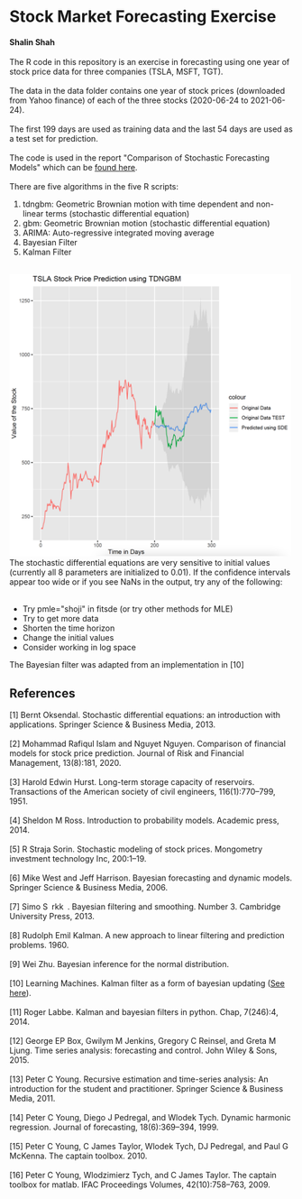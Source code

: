 # Stock Market Forecasting Exercise
#### Shalin Shah
The R code in this repository is an exercise in forecasting using one year of stock price data for three companies (TSLA, MSFT, TGT).
<br><br>
The data in the data folder contains one year of stock prices (downloaded from Yahoo finance) of each of the three stocks (2020-06-24 to 2021-06-24).<br><br>
The first 199 days are used as training data and the last 54 days are used as a test set for prediction.<br><br>
The code is used in the report "Comparison of Stochastic Forecasting Models" which can be <a href="https://doi.org/10.31219/osf.io/7fepu">found here</a>.<br><br>
There are five algorithms in the five R scripts:<br>
<ol>
  <li>tdngbm: Geometric Brownian motion with time dependent and non-linear terms (stochastic differential equation)</li>
  <li>gbm: Geometric Brownian motion (stochastic differential equation)</li>
  <li>ARIMA: Auto-regressive integrated moving average</li>
  <li>Bayesian Filter</li>
  <li>Kalman Filter</li>
</ol>
<br>
<img src="images/tdngbm_tsla.png" height="500" width="500" alt="TDNGBM Predictions for Tesla" title="TDNGBM Predictions for Tesla">
<br>
The stochastic differential equations are very sensitive to initial values (currently all 8 parameters are initialized to 0.01). If the confidence intervals appear too wide or if you see NaNs in the output, try any of the following:
<br><br>
<ul>
<li>Try pmle="shoji" in fitsde (or try other methods for MLE)</li>
<li>Try to get more data</li>
<li>Shorten the time horizon</li>
<li>Change the initial values</li>
<li>Consider working in log space</li>
</ul>
The Bayesian filter was adapted from an implementation in [10]<br>
<h2>References</h2>
[1] Bernt Oksendal. Stochastic differential equations: an introduction with applications. Springer Science & Business Media, 2013.<br><br>
[2] Mohammad Rafiqul Islam and Nguyet Nguyen. Comparison of financial models for stock price prediction. Journal of Risk and Financial Management, 13(8):181, 2020.<br><br>
[3] Harold Edwin Hurst. Long-term storage capacity of reservoirs. Transactions of the American society of civil engineers, 116(1):770–799, 1951.<br><br>
[4] Sheldon M Ross. Introduction to probability models. Academic press, 2014.<br><br>
[5] R Straja Sorin. Stochastic modeling of stock prices. Mongometry investment technology Inc, 200:1–19.<br><br>
[6] Mike West and Jeff Harrison. Bayesian forecasting and dynamic models. Springer Science & Business Media, 2006.<br><br>
[7] Simo S rkk . Bayesian filtering and smoothing. Number 3. Cambridge University Press, 2013.<br><br>
[8] Rudolph Emil Kalman. A new approach to linear filtering and prediction problems. 1960.<br><br>
[9] Wei Zhu. Bayesian inference for the normal distribution.<br><br>
[10] Learning Machines. Kalman filter as a form of bayesian updating (<a href="https://www.r-bloggers.com/2020/07/kalman-filter-as-a-form-of-bayesian-updating/">See here</a>).<br><br>
[11] Roger Labbe. Kalman and bayesian filters in python. Chap, 7(246):4, 2014.<br><br>
[12] George EP Box, Gwilym M Jenkins, Gregory C Reinsel, and Greta M Ljung. Time series analysis: forecasting and control. John Wiley & Sons, 2015.<br><br>
[13] Peter C Young. Recursive estimation and time-series analysis: An introduction for the student and practitioner. Springer Science & Business Media, 2011.<br><br>
[14] Peter C Young, Diego J Pedregal, and Wlodek Tych. Dynamic harmonic regression. Journal of forecasting, 18(6):369–394, 1999.<br><br>
[15] Peter C Young, C James Taylor, Wlodek Tych, DJ Pedregal, and Paul G McKenna. The captain toolbox. 2010.<br><br>
[16] Peter C Young, Wlodzimierz Tych, and C James Taylor. The captain toolbox for matlab. IFAC Proceedings Volumes, 42(10):758–763, 2009.<br><br>
